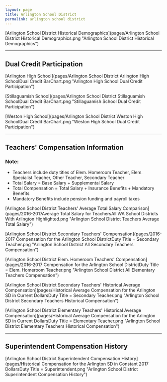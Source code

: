 ```yaml
---
layout: page
title: Arlington School District
permalink: arlington school district
---
```



[Arlington School District Historical Demographics](pages/Arlington School District Historical Demographics.png "Arlington School District Historical Demographics")

___

## Dual Credit Participation

[Arlington High School](pages/Arlington School District Arlington High SchoolDual Credit BarChart.png "Arlington High School Dual Credit Participation")

[Stillaguamish School](pages/Arlington School District Stillaguamish SchoolDual Credit BarChart.png "Stillaguamish School Dual Credit Participation")

[Weston High School](pages/Arlington School District Weston High SchoolDual Credit BarChart.png "Weston High School Dual Credit Participation")


___

## Teachers' Compensation Information
### Note:
- Teachers include duty titles of Elem. Homeroom Teacher, Elem. Specialist Teacher, Other Teacher, Secondary Teacher
- Total Salary = Base Salary + Supplemental Salary
- Total Compensation = Total Salary + Insurance Benefits + Mandatory Benefits
- Mandatory Benefits include pension funding and payroll taxes

[Arlington School District Teachers' Average Total Salary Comparison](pages/2016-2017Average Total Salary for TeachersAll WA School Districts With Arlington Highlighted.png "Arlington School District Teachers Average Total Salary")

[Arlington School District Secondary Teachers' Compensation](pages/2016-2017 Compensation for the Arlington School DistrictDuty Title = Secondary Teacher.png "Arlington School District All Secondary Teachers Compensation")

[Arlington School District Elem. Homeroom Teachers' Compensation](pages/2016-2017 Compensation for the Arlington School DistrictDuty Title = Elem. Homeroom Teacher.png "Arlington School District All Elementary Teachers Compensation")

[Arlington School District Secondary Teachers' Historical Average Compensation](pages/Historical Average Compensation for the Arlington SD in Current DollarsDuty Title = Secondary Teacher.png "Arlington School District Secondary Teachers Historical Compensation")

[Arlington School District Elementary Teachers' Historical Average Compensation](pages/Historical Average Compensation for the Arlington SD in Current DollarsDuty Title = Elementary Teacher.png "Arlington School District Elementary Teachers Historical Compensation")


___

## Superintendent Compensation History

[Arlington School District Superintendent Compensation History](pages/Historical Compensation for the Arlington SD in Constant 2017 DollarsDuty Title = Superintendent.png "Arlington School District Superintendent Compensation History")


